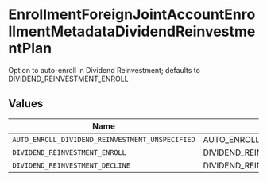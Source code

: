 # EnrollmentForeignJointAccountEnrollmentMetadataDividendReinvestmentPlan

Option to auto-enroll in Dividend Reinvestment; defaults to DIVIDEND_REINVESTMENT_ENROLL


## Values

| Name                                            | Value                                           |
| ----------------------------------------------- | ----------------------------------------------- |
| `AUTO_ENROLL_DIVIDEND_REINVESTMENT_UNSPECIFIED` | AUTO_ENROLL_DIVIDEND_REINVESTMENT_UNSPECIFIED   |
| `DIVIDEND_REINVESTMENT_ENROLL`                  | DIVIDEND_REINVESTMENT_ENROLL                    |
| `DIVIDEND_REINVESTMENT_DECLINE`                 | DIVIDEND_REINVESTMENT_DECLINE                   |